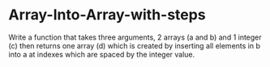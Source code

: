 # Array-Into-Array-with-steps
Write a function that takes three arguments, 2 arrays (a and b) and 1 integer (c) then returns one array (d) which is created by inserting all elements in b into a at indexes which are spaced by the integer value.
